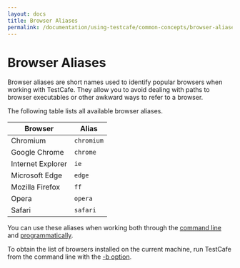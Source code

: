 ```yaml
---
layout: docs
title: Browser Aliases
permalink: /documentation/using-testcafe/common-concepts/browser-aliases/
---
```

# Browser Aliases

Browser aliases are short names used to identify popular browsers when working with TestCafe.
They allow you to avoid dealing with paths to browser executables or other awkward ways to refer to a browser.

The following table lists all available browser aliases.

Browser           | Alias
----------------- | ----------
Chromium          | `chromium`
Google Chrome     | `chrome`
Internet Explorer | `ie`
Microsoft Edge    | `edge`
Mozilla Firefox   | `ff`
Opera             | `opera`
Safari            | `safari`

You can use these aliases when working both through the [command line](/testcafe/documentation/using-testcafe/command-line-interface/#local-browsers)
and [programmatically](/testcafe/documentation/using-testcafe/programming-interface/Runner/#browsers).

To obtain the list of browsers installed on the current machine, run TestCafe
from the command line with the [-b option](/testcafe/documentation/using-testcafe/command-line-interface/#b-list-browsers).